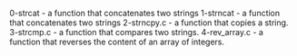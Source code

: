 0-strcat - a function that concatenates two strings
1-strncat - a function that concatenates two strings
2-strncpy.c - a function that copies a string.
3-strcmp.c - a function that compares two strings.
4-rev_array.c - a function that reverses the content of an array of integers.
